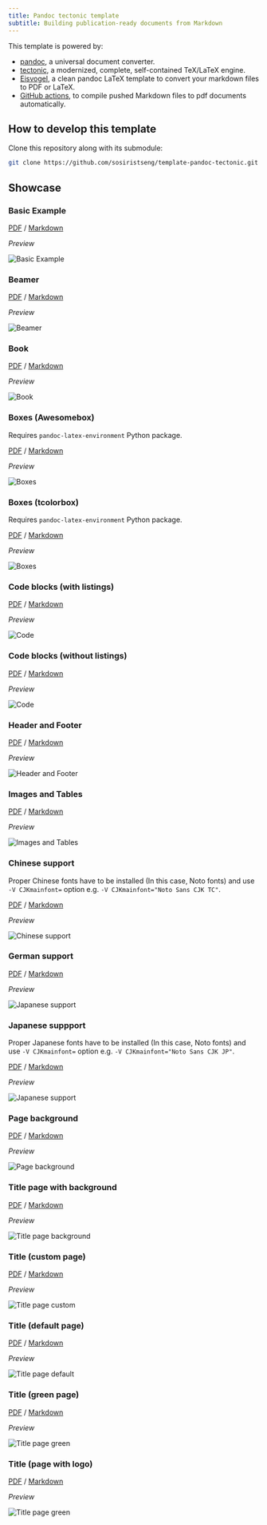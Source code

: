 ```yaml
---
title: Pandoc tectonic template
subtitle: Building publication-ready documents from Markdown
---
```


This template is powered by:

- [pandoc](https://pandoc.org/), a universal document converter. 
- [tectonic](https://tectonic-typesetting.github.io/en-US/), a modernized, complete, self-contained TeX/LaTeX engine.
- [Eisvogel](https://github.com/Wandmalfarbe/pandoc-latex-template), a clean pandoc LaTeX template to convert your markdown files to PDF or LaTeX.
- [GitHub actions](https://github.com/features/actions), to compile pushed Markdown files to pdf documents automatically.

## How to develop this template

Clone this repository along with its submodule:

```bash
git clone https://github.com/sosiristseng/template-pandoc-tectonic.git --recursive
```

## Showcase

### Basic Example

[PDF](basic-example/document.pdf) / [Markdown](basic-example/document.md)

*Preview*

![Basic Example](basic-example/preview.png)


### Beamer

[PDF](beamer/document.pdf) / [Markdown](beamer/document.md)

*Preview*

![Beamer](beamer/preview.png)


### Book

[PDF](book/document.pdf) / [Markdown](book/document.md)

*Preview*

![Book](book/preview.png)


### Boxes (Awesomebox)

Requires `pandoc-latex-environment` Python package.

[PDF](boxes-with-pandoc-latex-environment-and-awesomebox/document.pdf) / [Markdown](boxes-with-pandoc-latex-environment-and-awesomebox/document.md)

*Preview*

![Boxes](boxes-with-pandoc-latex-environment-and-awesomebox/preview.png)


### Boxes (tcolorbox)

Requires `pandoc-latex-environment` Python package.

[PDF](boxes-with-pandoc-latex-environment-and-tcolorbox/document.md) / [Markdown](boxes-with-pandoc-latex-environment-and-tcolorbox/document.md)

*Preview*

![Boxes](boxes-with-pandoc-latex-environment-and-tcolorbox/preview.png)


### Code blocks (with listings)

[PDF](code-blocks-listings/document.pdf) / [Markdown](code-blocks-listings/document.md)

*Preview*

![Code](code-blocks-listings/preview.png)


### Code blocks (without listings)

[PDF](code-blocks-without-listings/document.pdf) / [Markdown](code-blocks-without-listings/document.md)

*Preview*

![Code](code-blocks-without-listings/preview.png)


### Header and Footer

[PDF](header-and-footer/document.pdf) / [Markdown](header-and-footer/document.md)

*Preview*

![Header and Footer](header-and-footer/preview.png)


### Images and Tables

[PDF](images-and-tables/document.pdf) / [Markdown](images-and-tables/document.md)

*Preview*

![Images and Tables](images-and-tables/preview.png)


### Chinese support

Proper Chinese fonts have to be installed (In this case, Noto fonts) and use `-V CJKmainfont=` option e.g. `-V CJKmainfont="Noto Sans CJK TC"`.

[PDF](language-chinese/document.pdf) / [Markdown](language-chinese/document.md)

*Preview*

![Chinese support](language-chinese/preview.png)


### German support

[PDF](language-german/document.pdf) / [Markdown](language-german/document.md)

*Preview*

![Japanese support](language-german/preview.png)


### Japanese suppport 

Proper Japanese fonts have to be installed (In this case, Noto fonts) and use `-V CJKmainfont=` option e.g. `-V CJKmainfont="Noto Sans CJK JP"`.

[PDF](language-japanese/document.pdf) / [Markdown](language-japanese/document.md)

*Preview*

![Japanese support](language-japanese/preview.png)


### Page background

[PDF](page-background/document.pdf) / [Markdown](page-background/document.md)

*Preview*

![Page background](page-background/preview.png)


### Title page with background

[PDF](title-page-background/document.pdf) / [Markdown](title-page-background/document.md)

*Preview*

![Title page background](title-page-background/preview.png)

### Title (custom page)

[PDF](title-page-custom/document.pdf) / [Markdown](title-page-custom/document.md)

*Preview*

![Title page custom](title-page-custom/preview.png)

### Title (default page)

[PDF](title-page-default/document.pdf) / [Markdown](title-page-default/document.md)

*Preview*

![Title page default](title-page-default/preview.png)

### Title (green page)

[PDF](title-page-green/document.pdf) / [Markdown](title-page-green/document.md)

*Preview*

![Title page green](title-page-green/preview.png)

### Title (page with logo)

[PDF](title-page-logo/document.pdf) / [Markdown](title-page-logo/document.md)

*Preview*

![Title page green](title-page-logo/preview.png)
